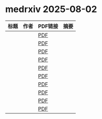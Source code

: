 # medrxiv 2025-08-02

| 标题 | 作者 | PDF链接 |  摘要 |
|------|------|--------|------|
|  |  | [PDF](https://doi.org/10.1101/2025.07.27.25332272) |  |
|  |  | [PDF](https://doi.org/10.1101/2025.07.29.25332337) |  |
|  |  | [PDF](https://doi.org/10.1101/2025.07.07.25330615) |  |
|  |  | [PDF](https://doi.org/10.1101/2025.07.31.25332494) |  |
|  |  | [PDF](https://doi.org/10.1101/2025.07.31.25332054) |  |
|  |  | [PDF](https://doi.org/10.1101/2025.05.15.25327706) |  |
|  |  | [PDF](https://doi.org/10.1101/2025.07.31.25332452) |  |
|  |  | [PDF](https://doi.org/10.1101/2025.08.01.25332575) |  |
|  |  | [PDF](https://doi.org/10.1101/2025.08.01.25332574) |  |
|  |  | [PDF](https://doi.org/10.1101/2025.08.01.25332587) |  |
